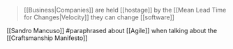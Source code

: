 > [[Business|Companies]] are held [[hostage]] by the [[Mean Lead Time for Changes|Velocity]] they can change [[software]]

[[Sandro Mancuso]] #paraphrased about [[Agile]] when talking about the [[Craftsmanship Manifesto]]
